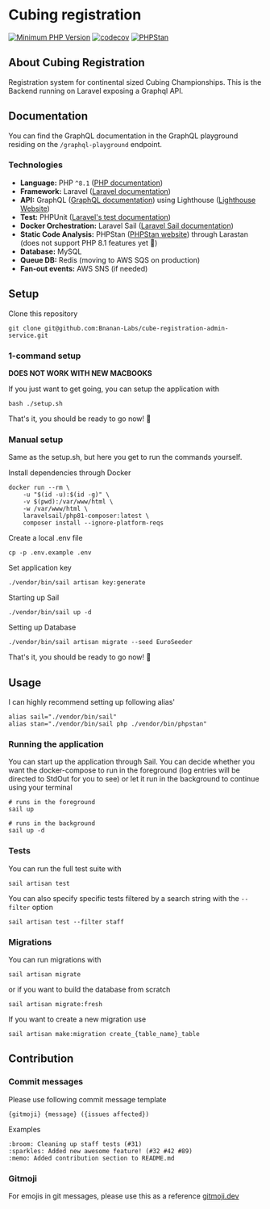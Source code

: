 #  Cubing registration

[![Minimum PHP Version](https://img.shields.io/badge/php-%3E%3D%208.1-8892BF.svg?style=flat)](https://php.net/)
[![codecov](https://codecov.io/gh/Bnanan-Labs/cube-registration-admin-service/branch/main/graph/badge.svg?token=1SY0TRTK4J)](https://codecov.io/gh/Bnanan-Labs/cube-registration-admin-service)
[![PHPStan](https://img.shields.io/badge/PHPStan-enabled-brightgreen.svg?style=flat)](https://github.com/phpstan/phpstan)


## About Cubing Registration
Registration system for continental sized Cubing Championships. This is the Backend running on Laravel exposing a 
Graphql API.

## Documentation
You can find the GraphQL documentation in the GraphQL playground residing on the `/graphql-playground` endpoint.

### Technologies
* **Language:** PHP `^8.1` ([PHP documentation](https://www.php.net/))
* **Framework:** Laravel ([Laravel documentation](https://laravel.com/docs/8.x))
* **API:** GraphQL ([GraphQL documentation](https://graphql.org/)) using Lighthouse ([Lighthouse Website](https://lighthouse-php.com/))
* **Test:** PHPUnit ([Laravel's test documentation](https://laravel.com/docs/8.x/testing))
* **Docker Orchestration:** Laravel Sail ([Laravel Sail documentation](https://laravel.com/docs/8.x/sail))
* **Static Code Analysis:** PHPStan ([PHPStan website](https://phpstan.org/)) through Larastan (does not support PHP 8.1 features yet 🙈)
* **Database:** MySQL
* **Queue DB:** Redis (moving to AWS SQS on production)
* **Fan-out events:** AWS SNS (if needed)


## Setup
Clone this repository
```
git clone git@github.com:Bnanan-Labs/cube-registration-admin-service.git
```

### 1-command setup
**DOES NOT WORK WITH NEW MACBOOKS**

If you just want to get going, you can setup the application with
```
bash ./setup.sh
```

That's it, you should be ready to go now! 🚀

### Manual setup
Same as the setup.sh, but here you get to run the commands yourself.

Install dependencies through Docker
```
docker run --rm \
    -u "$(id -u):$(id -g)" \
    -v $(pwd):/var/www/html \
    -w /var/www/html \
    laravelsail/php81-composer:latest \
    composer install --ignore-platform-reqs
```

Create a local .env file
```
cp -p .env.example .env
```

Set application key
```
./vendor/bin/sail artisan key:generate
```

Starting up Sail
```
./vendor/bin/sail up -d
```

Setting up Database
```
./vendor/bin/sail artisan migrate --seed EuroSeeder
```

That's it, you should be ready to go now! 🚀

## Usage
I can highly recommend setting up following alias'
```
alias sail="./vendor/bin/sail"
alias stan="./vendor/bin/sail php ./vendor/bin/phpstan"
```

### Running the application
You can start up the application through Sail. You can decide whether you want the docker-compose to run in the 
foreground (log entries will be directed to StdOut for you to see) or let it run in the background to continue using your 
terminal
```
# runs in the foreground
sail up

# runs in the background
sail up -d
```

### Tests
You can run the full test suite with
```
sail artisan test
```

You can also specify specific tests filtered by a search string with the `--filter` option
```
sail artisan test --filter staff
```

### Migrations
You can run migrations with
```
sail artisan migrate
```

or if you want to build the database from scratch
```
sail artisan migrate:fresh
```

If you want to create a new migration use
```
sail artisan make:migration create_{table_name}_table
```

## Contribution
### Commit messages
Please use following commit message template
```
{gitmoji} {message} ({issues affected})
```

Examples
```
:broom: Cleaning up staff tests (#31)
:sparkles: Added new awesome feature! (#32 #42 #89)
:memo: Added contribution section to README.md
```

### Gitmoji
For emojis in git messages, please use this as a reference [gitmoji.dev](https://gitmoji.dev/)

